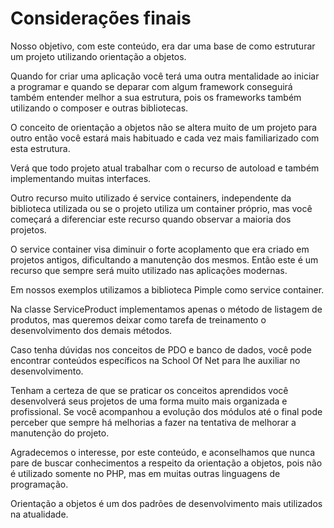 # Considerações finais

Nosso objetivo, com este conteúdo, era dar uma base de como estruturar um projeto utilizando orientação a objetos.

Quando for criar uma aplicação você terá uma outra mentalidade ao iniciar a programar e quando se deparar com algum framework conseguirá também entender melhor a sua estrutura, pois os frameworks também utilizando o composer e outras bibliotecas.

O conceito de orientação a objetos não se altera muito de um projeto para outro então você estará mais habituado e cada vez mais familiarizado com esta estrutura.

Verá que todo projeto atual trabalhar com o recurso de autoload e também implementando muitas interfaces.

Outro recurso muito utilizado é service containers, independente da biblioteca utilizada ou se o projeto utiliza um container próprio, mas você começará a diferenciar este recurso quando observar a maioria dos projetos.

O service container visa diminuir o forte acoplamento que era criado em projetos antigos, dificultando a manutenção dos mesmos. Então este é um recurso que sempre será muito utilizado nas aplicações modernas.

Em nossos exemplos utilizamos a biblioteca Pimple como service container.

Na classe ServiceProduct implementamos apenas o método de listagem de produtos, mas queremos deixar como tarefa de treinamento o desenvolvimento dos demais métodos.

Caso tenha dúvidas nos conceitos de PDO e banco de dados, você pode encontrar conteúdos específicos na School Of Net para lhe auxiliar no desenvolvimento.

Tenham a certeza de que se praticar os conceitos aprendidos você desenvolverá seus projetos de uma forma muito mais organizada e profissional. Se você acompanhou a evolução dos módulos até o final pode perceber que sempre há melhorias a fazer na tentativa de melhorar a manutenção do projeto.

Agradecemos o interesse, por este conteúdo, e aconselhamos que nunca pare de buscar conhecimentos a respeito da orientação a objetos, pois não é utilizado somente no PHP, mas em muitas outras linguagens de programação.

Orientação a objetos é um dos padrões de desenvolvimento mais utilizados na atualidade.